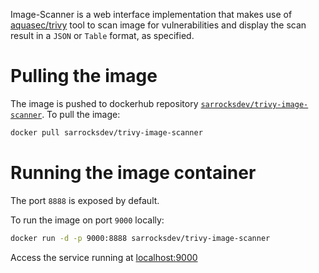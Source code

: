 Image-Scanner is a web interface implementation that makes use of [aquasec/trivy](https://github.com/aquasecurity/trivy) tool to scan image for vulnerabilities and 
display the scan result in a `JSON` or `Table` format, as specified.

# Pulling the image
The image is pushed to dockerhub repository [`sarrocksdev/trivy-image-scanner`](https://hub.docker.com/repository/docker/sarrocksdev/trivy-image-scanner/general). 
To pull the image:
```bash
docker pull sarrocksdev/trivy-image-scanner
```
# Running the image container
The port `8888` is exposed by default.

To run the image on port `9000` locally:
```bash
docker run -d -p 9000:8888 sarrocksdev/trivy-image-scanner
```
Access the service running at [localhost:9000](http://127.0.0.1:9000)

